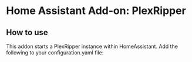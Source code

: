 # Home Assistant Add-on: PlexRipper

## How to use

This addon starts a PlexRipper instance within HomeAssistant.
Add the following to your configuration.yaml file:

```yaml

```